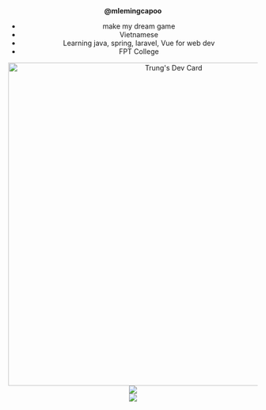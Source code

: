 


<div align="center">
  <b>@mlemingcapoo</b><br>
  <div>
    <ul>
      <li>make my dream game</li>
      <li>Vietnamese</li>
      <li>Learning java, spring, laravel, Vue for web dev</li>
      <li>FPT College</li>
    </ul>
  </div>
  <a href="https://app.daily.dev/mlemingcapoo"><img src="https://api.daily.dev/devcards/v2/at7xZusBnt4d1dT7B2Nvm.png?type=wide&r=hzs" width="652" alt="Trung's Dev Card"/></a><br>
  <img src="https://github-readme-stats.vercel.app/api?username=mlemingcapoo&show_icons=true&theme=gotham"/> <br>
  <img src="https://github-readme-stats.vercel.app/api/top-langs/?username=mlemingcapoo&langs_count=6&show_icons=true&theme=gotham"/>
</div>

<br>
<!---
mlemingcapoo/mlemingcapoo is a ✨ special ✨ repository because its `README.md` (this file) appears on your GitHub profile.
You can click the Preview link to take a look at your changes.
--->
